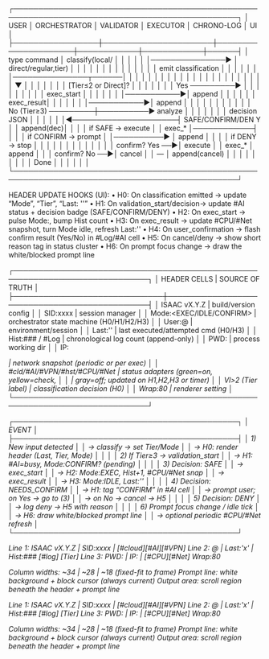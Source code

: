 ┌───────────────────────────────────────────────────────────────────────────────────────────────┐
│ USER            │ ORCHESTRATOR         │ VALIDATOR           │ EXECUTOR   │ CHRONO-LOG │  UI  │
├─────────────────┼──────────────────────┼─────────────────────┼────────────┼────────────┼──────┤
│ type command    │ classify(local/      │                     │            │            │      │
│───────────────► │ direct/regular,tier) │                     │            │            │      │
│                 │                      │                     │            │            │      │
│                 │ emit classification  │                     │            │            │      │
│                 │───────────────┬──────│                     │            │            │      │
│                 │               │      │                     │            │            │      │
│                 │               │      │                     │            │            │      │
│                 │               ▼      │                     │            │            │      │
│                 │ [Tier≤2 or Direct]?  │                     │            │            │      │
│                 │ Yes ─────────►       │                     │            │            │      │
│                 │                      │                     │ exec_start │            │      │
│                 │                      │                     │───────────►│ append     │      │
│                 │                      │                     │ exec_result│            │      │
│                 │                      │                     │───────────►│ append     │      │
│                 │                      │                     │            │            │      │
│                 │ No (Tier≥3) ─────────┼──────────► analyze  │            │            │      │
│                 │                      │ decision JSON       │            │            │      │
│                 │◄─────────────────────┤ SAFE/CONFIRM/DEN Y  │            │ append(dec)│      │
│                 │ if SAFE → execute    │                     │ exec_*     │────────────┤      │
│                 │ if CONFIRM → prompt  │                     │──────────► │ append     │      │
│                 │ if DENY → stop       │                     │            │            │      │
│                 │                      │                     │            │            │      │
│ confirm? Yes ──►│ execute              │                     │ exec_*     │ append     │      │
│ confirm? No  ──►│ cancel               │                     │ —          │ append(cancel)    │
│                 │                      │                     │            │            │      │
│ Done            │                      │                     │            │            │      │
└───────────────────────────────────────────────────────────────────────────────────────────────┘

HEADER UPDATE HOOKS (UI):
• H0: On classification emitted  → update “Mode”, “Tier”, “Last: '<cmd>'”
• H1: On validation_start/decision→ update #AI status + decision badge (SAFE/CONFIRM/DENY)
• H2: On exec_start               → pulse Mode:<EXEC>, bump Hist count
• H3: On exec_result              → update #CPU/#Net snapshot, turn Mode idle, refresh Last:'<cmd>'
• H4: On user_confirmation        → flash confirm result (Yes/No) in #Log/#AI cell
• H5: On cancel/deny              → show short reason tag in status cluster
• H6: On prompt focus change      → draw the white/blocked prompt line





┌─────────────────────────────────────────────────────────────────────────────┐
│ HEADER CELLS                 | SOURCE OF TRUTH                              │
├──────────────────────────────┼──────────────────────────────────────────────┤
│ ISAAC vX.Y.Z                 | build/version config                         │
│ SID:xxxx                     | session manager                              │
│ Mode:<EXEC/IDLE/CONFIRM>     | orchestrator state machine (H0/H1/H2/H3)     │
│ User:<name>@<machine>        | environment/session                          │
│ Last:'<cmd>'                 | last executed/attempted cmd (H0/H3)          │
│ Hist:### / #Log              | chronological log count (append-only)        │
│ PWD:<cwd>                    | process working dir                          │
│ IP:<address>                 | network snapshot (periodic or per exec)      │
│ #cld/#AI/#VPN/#hst/#CPU/#Net | status adapters (green=on, yellow=check,     │
│                              | gray=off; updated on H1,H2,H3 or timer)      │
│ Vl>2 (Tier label)            | classification decision (H0)                 │
│ Wrap:80                      | renderer setting                             │
└─────────────────────────────────────────────────────────────────────────────┘






┌─────────────────────────────────────────────┐
│ EVENT                                       │
├─────────────────────────────────────────────┤
│ 1) New input detected                       │
│    → classify → set Tier/Mode               │
│    → H0: render header (Last, Tier, Mode)   │
│                                             │
│ 2) If Tier≥3 → validation_start             │
│    → H1: #AI=busy, Mode:CONFIRM? (pending)  │
│                                             │
│ 3) Decision: SAFE                           │
│    → exec_start                             │
│    → H2: Mode:EXEC, Hist+1, #CPU/#Net snap  │
│    → exec_result                            │
│    → H3: Mode:IDLE, Last:'<cmd>'            │
│                                             │
│ 4) Decision: NEEDS_CONFIRM                  │
│    → H1: tag “CONFIRM” in #AI cell          │
│    → prompt user; on Yes → go to (3)        │
│    → on No → cancel → H5                    │
│                                             │
│ 5) Decision: DENY                           │
│    → log deny → H5 with reason              │
│                                             │
│ 6) Prompt focus change / idle tick          │
│    → H6: draw white/blocked prompt line     │
│    → optional periodic #CPU/#Net refresh    │
└─────────────────────────────────────────────┘




Line 1: ISAAC vX.Y.Z | SID:xxxx     | [#cloud][#AI][#VPN]
Line 2: <user>@<machine> | Last:'x' | Hist:### [#log] [Tier]
Line 3: PWD:<cwd> | IP:<ip>         | [#CPU][#Net] Wrap:80

Column widths: ~34 | ~28 | ~18  (fixed-fit to frame)
Prompt line: white background + block cursor (always current)
Output area: scroll region beneath the header + prompt line







Line 1: ISAAC vX.Y.Z | SID:xxxx     | [#cloud][#AI][#VPN]
Line 2: <user>@<machine> | Last:'x' | Hist:### [#log] [Tier]
Line 3: PWD:<cwd> | IP:<ip>         | [#CPU][#Net] Wrap:80

Column widths: ~34 | ~28 | ~18  (fixed-fit to frame)
Prompt line: white background + block cursor (always current)
Output area: scroll region beneath the header + prompt line
